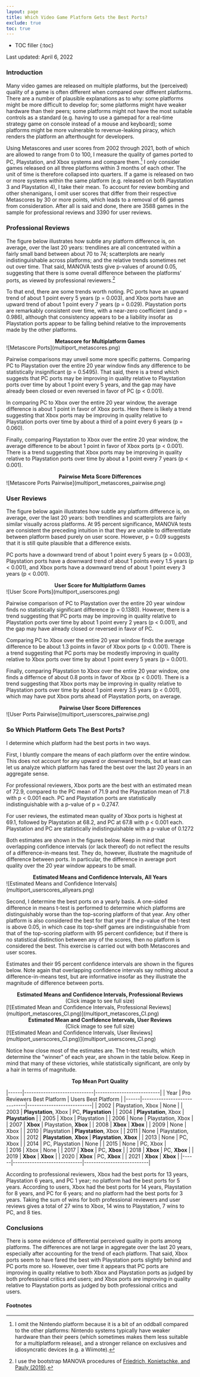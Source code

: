 ```yaml
---
layout: page
title: Which Video Game Platform Gets the Best Ports?
exclude: true
toc: true
---
```


* TOC filler
{:toc}

Last updated: April 6, 2022

### Introduction ###
Many video games are released on multiple platforms, but the (perceived) quality of a game is often different when compared over different platforms. There are a number of plausible explanations as to why: some platforms might be more difficult to develop for; some platforms might have weaker hardware than their peers; some platforms might not have the most suitable controls as a standard (e.g. having to use a gamepad for a real-time strategy game on console instead of a mouse and keyboard); some platforms might be more vulnerable to revenue-leaking piracy, which renders the platform an afterthought for developers.

Using Metascores and user scores from 2002 through 2021, both of which are allowed to range from 0 to 100, I measure the quality of games ported to PC, Playstation, and Xbox systems and compare them.[^1] I only consider games released on all three platforms within 3 months of each other. The unit of time is therefore collapsed into quarters. If a game is released on two or more systems within the same platform (e.g. released on both Playstation 3 and Playstation 4), I take their mean. To account for review bombing and other shenanigans, I omit user scores that differ from their respective Metascores by 30 or more points, which leads to a removal of 66 games from consideration. After all is said and done, there are 3588 games in the sample for professional reviews and 3390 for user reviews.

[^1]: I omit the Nintendo platform because it is a bit of an oddball compared to the other platforms: Nintendo systems typically have weaker hardware than their peers (which sometimes makes them less suitable for a multiplatform release), and a stronger reliance on exclusives and idiosyncratic devices (e.g. a Wiimote).


### Professional Reviews ###
The figure below illustrates how subtle any platform difference is, on average, over the last 20 years: trendlines are all concentrated within a fairly small band between about 70 to 74; scatterplots are nearly indistinguishable across platforms; and the relative trends sometimes net out over time. That said, MANOVA tests give p-values of around 0.05, suggesting that there is some overall difference between the platforms' ports, as viewed by professional reviewers.[^2]

To that end, there are some trends worth noting. PC ports have an upward trend of about 1 point every 5 years (p = 0.003), and Xbox ports have an upward trend of about 1 point every 7 years (p = 0.029). Playstation ports are remarkably consistent over time, with a near-zero coefficient (and p = 0.986), although that consistency appears to be a liability insofar as Playstation ports appear to be falling behind relative to the improvements made by the other platforms.

<center>
 <b> Metascore for Multiplatform Games </b>
</center>
![Metascore Ports](multiport_metascores.png)

Pairwise comparisons may unveil some more specific patterns. Comparing PC to Playstation over the entire 20 year window finds any difference to be statistically insignificant (p = 0.5495). That said, there is a trend which suggests that PC ports may be improving in quality relative to Playstation ports over time by about 1 point every 5 years, and the gap may have already been closed or even reversed in favor of PC (p < 0.001).

In comparing PC to Xbox over the entire 20 year window, the average difference is about 1 point in favor of Xbox ports. Here there is likely a trend suggesting that Xbox ports may be improving in quality relative to Playstation ports over time by about a third of a point every 6 years (p = 0.060).

Finally, comparing Playstation to Xbox over the entire 20 year window,  the average difference to be about 1 point in favor of Xbox ports (p < 0.001). There is a trend suggesting that Xbox ports may be improving in quality relative to Playstation ports over time by about a 1 point every 7 years (p < 0.001).

<center>
 <b> Pairwise Meta Score Differences </b>
</center>
![Metascore Ports Pairwise](multiport_metascores_pairwise.png)

[^2]: I use the bootstrap MANOVA procedures of [Friedrich, Konietschke, and Pauly (2019)](https://journal.r-project.org/archive/2019/RJ-2019-051/RJ-2019-051.pdf).


### User Reviews ###
The figure below again illustrates how subtle any platform difference is, on average, over the last 20 years: both trendlines and scatterplots are fairly similar visually across platforms. At 95 percent significance, MANOVA tests are consistent the preceding intuition in that they are unable to differentiate between platform based purely on user score. However, p = 0.09 suggests that it is still quite plausible that a difference exists.

 PC ports have a downward trend of about 1 point every 5 years (p = 0.003), Playstation ports have a downward trend of about 1 points every 1.5 years (p < 0.001), and Xbox ports have a downward trend of about 1 point every 3 years (p < 0.001).

<center>
 <b> User Score for Multiplatform Games </b>
</center>
![User Score Ports](multiport_userscores.png)

Pairwise comparison of PC to Playstation over the entire 20 year window finds no statistically significant difference (p = 0.1380). However, there is a trend suggesting that PC ports may be improving in quality relative to Playstation ports over time by about 1 point every 2 years (p < 0.001), and the gap may have already closed or reversed in favor of PC.

Comparing PC to Xbox over the entire 20 year window finds the average difference to be about 1.3 points in favor of Xbox ports (p < 0.001). There is a trend suggesting that PC ports may be modestly improving in quality relative to Xbox ports over time by about 1 point every 5 years (p = 0.001).

Finally, comparing Playstation to Xbox over the entire 20 year window, one finds a differnce of about 0.8 ponts in favor of Xbox (p < 0.001). There is a trend suggesting that Xbox ports may be improving in quality relative to Playstation ports over time by about 1 point every 3.5 years (p < 0.001), which may have put Xbox ports ahead of Playstation ports, on average.

<center>
 <b> Pairwise User Score Differences </b>
</center>
![User Ports Pairwise](multiport_userscores_pairwise.png)

[^7]: p = 0.001 for PC, p < 0.001 for PS, and p < 0.001 for Xbox
[^8]: I again use the bootstrap MANOVA procedures of Friedrich, Konietschke, and Pauly (2019) and find p-values of 0.220, 0.546, 0.545, respectively, with 100000 bootstrap iterations.
[^9]: p < 0.001 and p < 0.001, respectively
[^10]: p < 0.001 and p = 0.009, respectively
[^11]: p < 0.066 and p < 0.000, respectively


### So Which Platform Gets The Best Ports? ###
I determine which platform had the best ports in two ways.

First, I bluntly compare the means of each platform over the entire window. This does not account for any upward or downward trends, but at least can let us analyze which platform has fared the best over the last 20 years in an aggregate sense.

For professional reviewers, Xbox ports are the best with an estimated mean of 72.9, compared to the PC mean of 71.9 and the Playstation mean of 71.8 with p < 0.001 each. PC and Playstation ports are statistically indistinguishable with a p-value of p = 0.2747.

For user reviews, the estimated mean quality of Xbox ports is highest at 69.1, followed by Playstation at 68.2, and PC at 67.8 with p < 0.001 each. Playstation and PC are statistically indistinguishable with a p-value of 0.1272

Both estimates are shown in the figures below. Keep in mind that overlapping confidence intervals (or lack thereof) do not reflect the results of a difference-in-means test. They do, however, illustrate the magnitude of difference between ports. In particular, the difference in average port quality over the 20 year window appears to be small.

<center>
 <b> Estimated Means and Confidence Intervals, All Years </b>
</center>
![Estimated Means and Confidence Intervals](multiport_userscores_allyears.png)

Second, I determine the best ports on a yearly basis. A one-sided difference in means t-test is performed to determine which platforms are distinguishably worse than the top-scoring platform of that year. Any other platform is also considered the best for that year if the p-value of the t-test is above 0.05, in which case its top-shelf games are indistinguishable from that of the top-scoring platform with 95 percent confidence; but if there is no statistical distinction between any of the scores, then no platform is considered the best. This exercise is carried out with both Metascores and user scores.

Estimates and their 95 percent confidence intervals are shown in the figures below. Note again that overlapping confidence intervals say nothing about a difference-in-means test, but are informative insofar as they illustrate the magnitude of difference between ports.

<center>
 <b> Estimated Means and Confidence Intervals, Professional Reviews </b>
 <br>
 (Click image to see full size)
</center>
[![Estimated Mean and Confidence Intervals, Professional Reviews](multiport_metascores_CI.png)](multiport_metascores_CI.png)

<center>
 <b> Estimated Mean and Confidence Intervals, User Reviews </b>
 <br>
 (Click image to see full size)
</center>
[![Estimated Mean and Confidence Intervals, User Reviews](multiport_userscores_CI.png)](multiport_userscores_CI.png)

Notice how close most of the estimates are. The t-test results, which determine the "winner" of each year, are shown in the table below. Keep in mind that many of these victories, while statistically significant, are only by a hair in terms of magnitude.

<center><b> Top Mean Port Quality </b></center>

|------|-----------------------------|---------------------------|
| Year | Pro Reviewers Best Platform | Users Best Platform       |
|------|-----------------------------|---------------------------|
| 2002 | Playstation, Xbox           | None                      |
| 2003 | **Playstation**, Xbox       | PC, **Playstation**       |
| 2004 | **Playstation**, Xbox       | **Playstation**           |
| 2005 | Xbox                        | Playstation               |
| 2006 | None                        | Playstation, Xbox         |
| 2007 | **Xbox**                    | Playstation, **Xbox**     |
| 2008 | **Xbox**                    | **Xbox**                  |
| 2009 | None                        | Xbox                      |
| 2010 | Playstation                 | **Playstation**, Xbox     |
| 2011 | None                        | Playstation, Xbox         |
| 2012 | **Playstation**, **Xbox**   | **Playstation**, **Xbox** |
| 2013 | None                        | PC, Xbox                  |
| 2014 | PC, Playstation             | None                      |
| 2015 | None                        | PC, Xbox                  |  
| 2016 | Xbox                        | None                      |
| 2017 | **Xbox**                    | PC, **Xbox**              |
| 2018 | **Xbox**                    | PC, **Xbox**              |
| 2019 | **Xbox**                    | **Xbox**                  |
| 2020 | **Xbox**                    | PC, **Xbox**              |
| 2021 | **Xbox**                    | **Xbox**                  |
|------|-----------------------------|---------------------------|

According to professional reviewers, Xbox had the best ports for 13 years, Playstation 6 years, and PC 1 year; no platform had the best ports for 5 years. According to users, Xbox had the best ports for 14 years, Playstation for 8 years, and PC for 6 years; and no platform had the best ports for 3 years. Taking the sum of wins for both professional reviewers and user reviews gives a total of 27 wins to Xbox, 14 wins to Playstation, 7 wins to PC, and 8 ties.


### Conclusions ###
There is some evidence of differential perceived quality in ports among platforms. The differences are not large in aggregate over the last 20 years, especially after accounting for the trend of each platform. That said, Xbox ports seem to have fared the best with Playstation ports slightly behind and PC ports more so. However, over time it appears that PC ports are improving in quality relative to both Xbox and Playstation ports as judged by both professional critics and users; and Xbox ports are improving in quality relative to Playstation ports as judged by both professional critics and users.


<h4 class="no_toc">Footnotes</h4>
